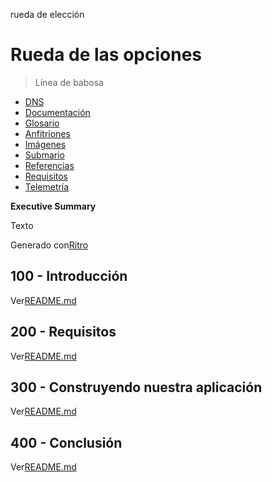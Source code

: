 rueda de elección

# Rueda de las opciones

> Línea de babosa

-   [DNS](./DNS.md)
-   [Documentación](./DOCUMENTATION.md)
-   [Glosario](./GLOSSARY.md)
-   [Anfitriones](./HOSTS.md)
-   [Imágenes](./IMAGES.md)
-   [Submario](./PODMAN.md)
-   [Referencias](./REFERENCES.md)
-   [Requisitos](./REQUIREMENTS.md)
-   [Telemetría](./TELEMETRY.md)

**Executive Summary**

Texto

Generado con[Ritro](https://app.rytr.me)

## 100 - Introducción

Ver[README.md](./100/README.md)

## 200 - Requisitos

Ver[README.md](./200/README.md)

## 300 - Construyendo nuestra aplicación

Ver[README.md](./300/README.md)

## 400 - Conclusión

Ver[README.md](./400/README.md)
